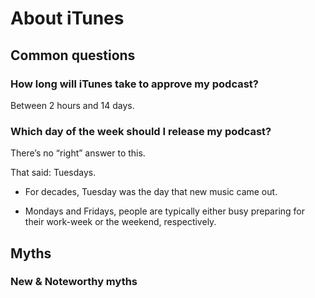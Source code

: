 # About iTunes

## Common questions

### How long will iTunes take to approve my podcast?

Between 2 hours and 14 days.

### Which day of the week should I release my podcast?

There’s no “right” answer to this.

That said: Tuesdays.

* For decades, Tuesday was the day that new music came out.

* Mondays and Fridays, people are typically either busy preparing for their work-week or the weekend, respectively.

## Myths


### New & Noteworthy myths


